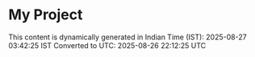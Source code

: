 # My Project

This content is dynamically generated in Indian Time (IST): 2025-08-27 03:42:25 IST
Converted to UTC: 2025-08-26 22:12:25 UTC
